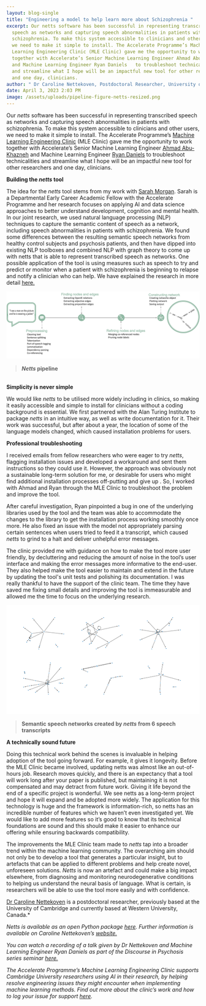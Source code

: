```yaml
---
layout: blog-single
title: "Engineering a model to help learn more about Schizophrenia "
excerpt: Our netts software has been successful in representing transcribed
  speech as networks and capturing speech abnormalities in patients with
  schizophrenia. To make this system accessible to clinicians and other users,
  we need to make it simple to install. The Accelerate Programme’s Machine
  Learning Engineering Clinic (MLE Clinic) gave me the opportunity to work
  together with Accelerate’s Senior Machine Learning Engineer Ahmad Abu-Khazneh
  and Machine Learning Engineer Ryan Daniels   to troubleshoot technicalities
  and streamline what I hope will be an impactful new tool for other researchers
  and one day, clinicians.
author: " Dr Caroline Nettekoven, Postdoctoral Researcher, University of Cambridge  "
date: April 3, 2023 2:03 PM
image: /assets/uploads/pipeline-figure-netts-resized.png
---
```

Our *netts* software has been successful in representing transcribed speech as networks and capturing speech abnormalities in patients with schizophrenia. To make this system accessible to clinicians and other users, we need to make it simple to install. The Accelerate Programme’s [Machine Learning Engineering Clinic](https://acceleratescience.github.io/machine-learning-clinic) (MLE Clinic) gave me the opportunity to work together with Accelerate’s Senior Machine Learning Engineer [Ahmad Abu-Khazneh](https://acceleratescience.github.io/team/ahmad-abu-khazneh.html) and Machine Learning Engineer [Ryan Daniels](https://acceleratescience.github.io/team/ryan-daniels.html)  to troubleshoot technicalities and streamline what I hope will be an impactful new tool for other researchers and one day, clinicians.

**Building the *netts* tool**

The idea for the *netts* tool stems from my work with [Sarah Morgan](https://acceleratescience.github.io/team/sarah-morgan.html). Sarah is a Departmental Early Career Academic Fellow with the Accelerate Programme and her research focuses on applying AI and data science approaches to better understand development, cognition and mental health. In our joint research, we used natural  language processing (NLP) techniques to capture the semantic content of speech as a network, including speech abnormalities in patients with schizophrenia. We found some differences between the resulting semantic speech networks from healthy control subjects and psychosis patients, and then have dipped into existing NLP toolboxes and combined NLP with graph theory to come up with netts that is able to represent transcribed speech as networks. One possible application of the tool is using measures such as speech to try and predict or monitor when a patient with schizophrenia is beginning to relapse and notify a clinician who can help. We have explained  the research in more detail [here.](https://acceleratescience.github.io/2023/03/23/how-can-we-use-natural-language-processing-to-learn-more-about-schizophrenia.html)

![Netts pipeline](/assets/uploads/pipeline-figure-netts-resized.png "Netts pipeline")

> ***Netts* pipeline**

\
**Simplicity is never simple**

We would like *netts* to be utilised more widely including in clinics, so making it easily accessible and simple to install for clinicians without a coding background is essential. We first partnered with the Alan Turing Institute to package *netts* in an intuitive way, as well as write documentation for it.  Their work was successful, but after about a year, the location of some of the language models changed, which caused installation problems for users.

**Professional troubleshooting**

I received emails from fellow researchers who were eager to try *netts*, flagging installation issues and developed a workaround and sent them instructions so they could use it. However, the approach was obviously not a sustainable long-term solution for me, or desirable for users who might find additional installation processes off-putting and give up . So, I worked with Ahmad and Ryan through the MLE Clinic to troubleshoot the problem and improve the tool.

After careful investigation, Ryan pinpointed a bug in one of the underlying libraries  used by the tool and the team was able to accommodate the changes to the library to get the installation process working smoothly once more. He also fixed an issue with the model not appropriately parsing certain sentences when users tried to feed it a transcript, which caused *netts* to grind to a halt and deliver unhelpful error messages. 

The clinic provided me with guidance on how to make the tool more user friendly, by decluttering and reducing the amount of noise in the tool’s user interface and making the error messages more informative to the end-user. They also helped make the tool easier to maintain and extend in the future by updating the tool's unit tests and polishing its documentation. I was really thankful to have the support of the clinic team. The time they have saved me fixing small details and improving the tool is immeasurable and allowed me the time to focus on the underlying research. 

![Semantic speech networks created by netts from 6 speech transcripts](/assets/uploads/raster-plots-x-6-netts-resized.png "Semantic speech networks created by netts from 6 speech transcripts")

> **Semantic speech networks created by *netts* from 6 speech transcripts**

**A technically sound future**

Doing this technical work behind the scenes is invaluable in helping adoption of the tool going forward. For example, it gives it longevity. Before the MLE Clinic became involved, updating netts was almost like an out-of-hours job. Research moves quickly, and there is an expectancy that a tool will work long after your paper is published, but maintaining it is not compensated and may detract from future work. Giving it life beyond the end of a specific project is wonderful. We see netts as a long-term project and hope it will expand and be adopted more widely. The application for this technology is huge and the framework is information-rich, so netts has an incredible number of features which we haven’t even investigated yet. We would like to add more features so it’s good to know that its technical foundations are sound and this should make it easier to enhance our offering while ensuring backwards compatibility.

The improvements the MLE Clinic team made to *netts* tap into a broader trend within the machine learning community. The overarching aim should not only be to develop a tool that generates a particular insight, but to artefacts  that can be applied to different problems and help create novel, unforeseen solutions. *Netts* is now an artefact and could make a big impact elsewhere, from diagnosing and monitoring neurodegenerative conditions to helping us understand the neural basis of language. What is certain, is researchers will be able to use the tool more easily and with confidence.

[Dr Caroline Nettekoven](https://www.caroline-nettekoven.com/) is a postdoctoral researcher, previously based at the University of Cambridge and currently based at Western University, Canada.*

*Netts is available as an open Python package [here](https://alan-turing-institute.github.io/netts/). Further information is available on Caroline Nettekoven’s [website.](https://www.caroline-nettekoven.com/post/netts/)*

*Y﻿ou can watch a recording of a talk given by Dr Nettekoven and Machine Learning Engineer Ryan Daniels as part of the Discourse in Psychosis series seminar [here.](https://www.youtube.com/watch?v=TmYiSK7e5Ps)* 

*The Accelerate Programme’s Machine Learning Engineering Clinic supports Cambridge University researchers using AI in their research, by helping resolve engineering issues they might encounter when implementing machine learning methods. Find out more about the clinic’s work and how to log your issue for support [here](https://acceleratescience.github.io/machine-learning-clinic).*